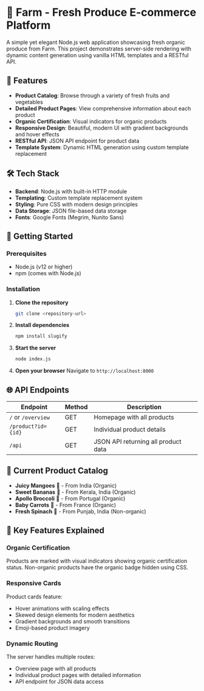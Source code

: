 # 🌽 Farm - Fresh Produce E-commerce Platform

A simple yet elegant Node.js web application showcasing fresh organic produce from Farm. This project demonstrates server-side rendering with dynamic content generation using vanilla HTML templates and a RESTful API.

## 🌟 Features

- **Product Catalog**: Browse through a variety of fresh fruits and vegetables
- **Detailed Product Pages**: View comprehensive information about each product
- **Organic Certification**: Visual indicators for organic products
- **Responsive Design**: Beautiful, modern UI with gradient backgrounds and hover effects
- **RESTful API**: JSON API endpoint for product data
- **Template System**: Dynamic HTML generation using custom template replacement

## 🛠️ Tech Stack

- **Backend**: Node.js with built-in HTTP module
- **Templating**: Custom template replacement system
- **Styling**: Pure CSS with modern design principles
- **Data Storage**: JSON file-based data storage
- **Fonts**: Google Fonts (Megrim, Nunito Sans)


## 🚀 Getting Started

### Prerequisites

- Node.js (v12 or higher)
- npm (comes with Node.js)

### Installation

1. **Clone the repository**
   ```bash
   git clone <repository-url>
   ```

2. **Install dependencies**
   ```bash
   npm install slugify
   ```

3. **Start the server**
   ```bash
   node index.js
   ```

4. **Open your browser**
   Navigate to `http://localhost:8000`

## 🌐 API Endpoints

| Endpoint | Method | Description |
|----------|--------|-------------|
| `/` or `/overview` | GET | Homepage with all products |
| `/product?id={id}` | GET | Individual product details |
| `/api` | GET | JSON API returning all product data |

## 🥬 Current Product Catalog

- **Juicy Mangoes** 🥭 - From India (Organic)
- **Sweet Bananas** 🍌 - From Kerala, India (Organic)
- **Apollo Broccoli** 🥦 - From Portugal (Organic)
- **Baby Carrots** 🥕 - From France (Organic)
- **Fresh Spinach** 🥬 - From Punjab, India (Non-organic)

## 🎯 Key Features Explained

### Organic Certification
Products are marked with visual indicators showing organic certification status. Non-organic products have the organic badge hidden using CSS.

### Responsive Cards
Product cards feature:
- Hover animations with scaling effects
- Skewed design elements for modern aesthetics
- Gradient backgrounds and smooth transitions
- Emoji-based product imagery

### Dynamic Routing
The server handles multiple routes:
- Overview page with all products
- Individual product pages with detailed information
- API endpoint for JSON data access
